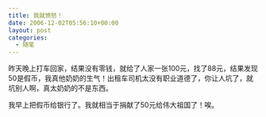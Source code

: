 ```yaml
---
title: 我就愤怒！
date: 2006-12-02T05:56:10+00:00
layout: post
categories:
  - 随笔
---
```


昨天晚上打车回家，结果没有零钱，就给了人家一张100元，找了88元，结果发现50是假币，我真他奶奶的生气！出租车司机太没有职业道德了，你让人坑了，就坑别人啊，真太奶奶的不是东西。

我早上把假币给银行了。我就相当于捐献了50元给伟大祖国了！唉。